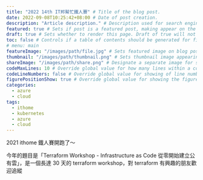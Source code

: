 ```yaml
---
title: "2022 14th IT邦幫忙鐵人賽" # Title of the blog post.
date: 2022-09-08T10:25:42+08:00 # Date of post creation.
description: "Article description." # Description used for search engine.
featured: true # Sets if post is a featured post, making appear on the home page side bar.
draft: true # Sets whether to render this page. Draft of true will not be rendered.
toc: false # Controls if a table of contents should be generated for first-level links automatically.
# menu: main
featureImage: "/images/path/file.jpg" # Sets featured image on blog post.
thumbnail: "/images/path/thumbnail.png" # Sets thumbnail image appearing inside card on homepage.
shareImage: "/images/path/share.png" # Designate a separate image for social media sharing.
codeMaxLines: 10 # Override global value for how many lines within a code block before auto-collapsing.
codeLineNumbers: false # Override global value for showing of line numbers within code block.
figurePositionShow: true # Override global value for showing the figure label.
categories:
  - azure
  - cloud
tags:
  - ithome
  - kubernetes
  - azure
  - cloud
---
```


2021 ithome 鐵人賽開跑了～

今年的題目是「Terraform Workshop - Infrastructure as Code 從零開始建立公有雲」，是一個長達 30 天的 terraform workshop，對 terraform 有興趣的朋友歡迎追縱

